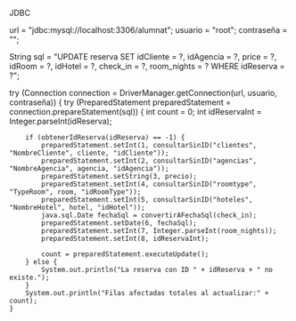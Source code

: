 JDBC

url = "jdbc:mysql://localhost:3306/alumnat";
usuario = "root";
contraseña = "";

String sql = "UPDATE reserva SET idCliente = ?, idAgencia = ?, price = ?, idRoom = ?, idHotel = ?, check_in = ?, room_nights = ? WHERE idReserva = ?";

try (Connection connection = DriverManager.getConnection(url, usuario, contraseña)) {
    try (PreparedStatement preparedStatement = connection.prepareStatement(sql)) {
        int count = 0;
        int idReservaInt = Integer.parseInt(idReserva);

        if (obtenerIdReserva(idReserva) == -1) {
            preparedStatement.setInt(1, consultarSinID("clientes", "NombreCliente", cliente, "idCliente"));
            preparedStatement.setInt(2, consultarSinID("agencias", "NombreAgencia", agencia, "idAgencia"));
            preparedStatement.setString(3, precio);
            preparedStatement.setInt(4, consultarSinID("roomtype", "TypeRoom", room, "idRoomType"));
            preparedStatement.setInt(5, consultarSinID("hoteles", "NombreHotel", hotel, "idHotel"));
            java.sql.Date fechaSql = convertirAFechaSql(check_in);
            preparedStatement.setDate(6, fechaSql);
            preparedStatement.setInt(7, Integer.parseInt(room_nights));
            preparedStatement.setInt(8, idReservaInt);

            count = preparedStatement.executeUpdate();
        } else {
            System.out.println("La reserva con ID " + idReserva + " no existe.");
        }
        System.out.println("Filas afectadas totales al actualizar:" + count);
    }
    

